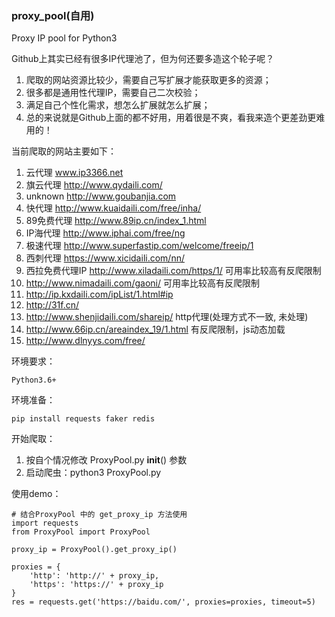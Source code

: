 ### proxy_pool(自用)
Proxy IP pool for Python3 

Github上其实已经有很多IP代理池了，但为何还要多造这个轮子呢？
1. 爬取的网站资源比较少，需要自己写扩展才能获取更多的资源；
2. 很多都是通用性代理IP，需要自己二次校验；
3. 满足自己个性化需求，想怎么扩展就怎么扩展；
4. 总的来说就是Github上面的都不好用，用着很是不爽，看我来造个更差劲更难用的！

当前爬取的网站主要如下：
1. 云代理 www.ip3366.net
2. 旗云代理 http://www.qydaili.com/
3. unknown http://www.goubanjia.com
4. 快代理 http://www.kuaidaili.com/free/inha/
5. 89免费代理 http://www.89ip.cn/index_1.html
6. IP海代理 http://www.iphai.com/free/ng
7. 极速代理 http://www.superfastip.com/welcome/freeip/1
8. 西刺代理  https://www.xicidaili.com/nn/
9. 西拉免费代理IP  http://www.xiladaili.com/https/1/  可用率比较高有反爬限制
10. http://www.nimadaili.com/gaoni/  可用率比较高有反爬限制
11. http://ip.kxdaili.com/ipList/1.html#ip
12. http://31f.cn/
13. http://www.shenjidaili.com/shareip/    http代理(处理方式不一致, 未处理)
14. http://www.66ip.cn/areaindex_19/1.html   有反爬限制，js动态加载
15. http://www.dlnyys.com/free/

环境要求：
```
Python3.6+
```
环境准备：
```
pip install requests faker redis
```
开始爬取：
1. 按自个情况修改 ProxyPool.py __init__() 参数
2. 启动爬虫：python3 ProxyPool.py

使用demo：
```
# 结合ProxyPool 中的 get_proxy_ip 方法使用
import requests
from ProxyPool import ProxyPool

proxy_ip = ProxyPool().get_proxy_ip()

proxies = {
    'http': 'http://' + proxy_ip,
    'https': 'https://' + proxy_ip
}
res = requests.get('https://baidu.com/', proxies=proxies, timeout=5)
```
